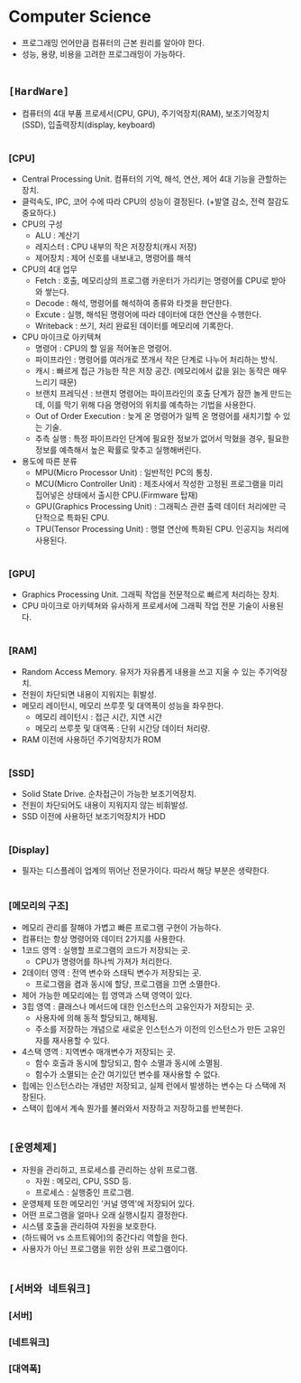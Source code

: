 # Computer Science
* 프로그래밍 언어만큼 컴퓨터의 근본 원리를 알아야 한다.
* 성능, 용량, 비용을 고려한 프로그래밍이 가능하다.<br><br>

## `[HardWare]`
* 컴퓨터의 4대 부품 프로세서(CPU, GPU), 주기억장치(RAM), 보조기억장치(SSD), 입출력장치(display, keyboard)<br><br>

### [CPU]
* Central Processing Unit. 컴퓨터의 기억, 해석, 연산, 제어 4대 기능을 관할하는 장치.
* 클럭속도, IPC, 코어 수에 따라 CPU의 성능이 결정된다. (+발열 감소, 전력 절감도 중요하다.)
* CPU의 구성
    * ALU : 계산기
    * 레지스터 : CPU 내부의 작은 저장장치(캐시 저장)
    * 제어장치 : 제어 신호를 내보내고, 명령어를 해석
* CPU의 4대 업무
    * Fetch : 호출, 메모리상의 프로그램 카운터가 가리키는 명령어를 CPU로 받아와 쌓는다.
    * Decode : 해석, 명령어를 해석하여 종류와 타겟을 판단한다.
    * Excute : 실행, 해석된 명령어에 따라 데이터에 대한 연산을 수행한다.
    * Writeback : 쓰기, 처리 완료된 데이터를 메모리에 기록한다.
* CPU 마이크로 아키텍쳐
    * 명령어 : CPU의 할 일을 적어놓은 명령어.
    * 파이프라인 : 명령어를 여러개로 쪼개서 작은 단계로 나누어 처리하는 방식.
    * 캐시 : 빠르게 접근 가능한 작은 저장 공간. (메모리에서 값을 읽는 동작은 매우 느리기 때문)
    * 브랜치 프레딕션 : 브랜치 명령어는 파이프라인의 호출 단계가 잠깐 놀게 만드는데, 이를 막기 위해 다음 명령어의 위치를 예측하는 기법을 사용한다.
    * Out of Order Execution : 늦게 온 명령어가 일찍 온 명령어를 새치기할 수 있는 기술.
    * 추측 실행 : 특정 파이프라인 단계에 필요한 정보가 없어서 막혔을 경우, 필요한 정보를 예측해서 높은 확률로 맞추고 실행해버린다.
* 용도에 따른 분류
    * MPU(Micro Processor Unit) : 일반적인 PC의 통칭.
    * MCU(Micro Controller Unit) : 제조사에서 작성한 고정된 프로그램을 미리 집어넣은 상태에서 출시한 CPU.(Firmware 탑재)
    * GPU(Graphics Processing Unit) : 그래픽스 관련 출력 데이터 처리에만 극단적으로 특화된 CPU.
    * TPU(Tensor Processing Unit) : 행렬 연산에 특화된 CPU. 인공지능 처리에 사용된다.<br><br>

### [GPU]
* Graphics Processing Unit. 그래픽 작업을 전문적으로 빠르게 처리하는 장치.
* CPU 마이크로 아키텍쳐와 유사하게 프로세서에 그래픽 작업 전문 기술이 사용된다.<br><br>

### [RAM]
* Random Access Memory. 유저가 자유롭게 내용을 쓰고 지울 수 있는 주기억장치.
* 전원이 차단되면 내용이 지워지는 휘발성.
* 메모리 레이턴시, 메모리 쓰루풋 및 대역폭이 성능을 좌우한다.
    * 메모리 레이턴시 : 접근 시간, 지연 시간
    * 메모리 쓰루풋 및 대역폭 : 단위 시간당 데이터 처리량.
* RAM 이전에 사용하던 주기억장치가 ROM<br><br>

### [SSD]
* Solid State Drive. 순차접근이 가능한 보조기억장치.
* 전원이 차단되어도 내용이 지워지지 않는 비휘발성.
* SSD 이전에 사용하던 보조기억장치가 HDD<br><br>

### [Display]
* 필자는 디스플레이 업계의 뛰어난 전문가이다. 따라서 해당 부분은 생략한다.<br><br>

### [메모리의 구조]
* 메모리 관리를 잘해야 가볍고 빠른 프로그램 구현이 가능하다.
* 컴퓨터는 항상 명령어와 데이터 2가지를 사용한다.
* 1코드 영역 : 실행할 프로그램의 코드가 저장되는 곳.
    * CPU가 명령어를 하나씩 가져가 처리한다.
* 2데이터 영역 : 전역 변수와 스태틱 변수가 저장되는 곳.
    * 프로그램을 켬과 동시에 할당, 프로그램을 끄면 소멸한다.
* 제어 가능한 메모리에는 힙 영역과 스택 영역이 있다.
* 3힙 영역 : 클래스나 메서드에 대한 인스턴스의 고유인자가 저장되는 곳. 
    * 사용자에 의해 동적 할당되고, 해제됨.
    * 주소를 저장하는 개념으로 새로운 인스턴스가 이전의 인스턴스가 만든 고유인자를 재사용할 수 있다.
* 4스택 영역 : 지역변수 매개변수가 저장되는 곳. 
    * 함수 호출과 동시에 할당되고, 함수 소멸과 동시에 소멸됨.
    * 함수가 소멸되는 순간 여기있던 변수를 재사용할 수 없다.
* 힙에는 인스턴스라는 개념만 저장되고, 실제 런에서 발생하는 변수는 다 스택에 저장된다.
* 스택이 힙에서 계속 뭔가를 불러와서 저장하고 저장하고를 반복한다.<br><br>



## `[운영체제]`
* 자원을 관리하고, 프로세스를 관리하는 상위 프로그램.
    * 자원 : 메모리, CPU, SSD 등.
    * 프로세스 : 실행중인 프로그램.
* 운영체제 또한 메모리인 '커널 영역'에 저장되어 있다.
* 어떤 프로그램을 얼마나 오래 실행시킬지 결정한다.
* 시스템 호출을 관리하여 자원을 보호한다.
* (하드웨어 vs 소프트웨어)의 중간다리 역할을 한다.
* 사용자가 아닌 프로그램을 위한 상위 프로그램이다.<br><br>



## `[서버와 네트워크]`
### [서버]
### [네트워크]
### [대역폭]